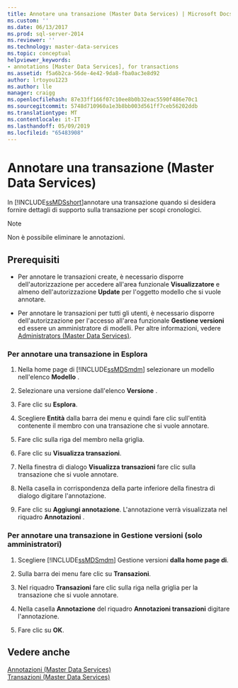 ```yaml
---
title: Annotare una transazione (Master Data Services) | Microsoft Docs
ms.custom: ''
ms.date: 06/13/2017
ms.prod: sql-server-2014
ms.reviewer: ''
ms.technology: master-data-services
ms.topic: conceptual
helpviewer_keywords:
- annotations [Master Data Services], for transactions
ms.assetid: f5a6b2ca-56de-4e42-9da8-fba0ac3e8d92
author: lrtoyou1223
ms.author: lle
manager: craigg
ms.openlocfilehash: 87e33ff166f07c10ee8b0b32eac5590f486e70c1
ms.sourcegitcommit: 5748d710960a1e3b8bb003d561ff7ceb56202ddb
ms.translationtype: MT
ms.contentlocale: it-IT
ms.lasthandoff: 05/09/2019
ms.locfileid: "65483908"
---
```

# <a name="annotate-a-transaction-master-data-services"></a>Annotare una transazione (Master Data Services)
  In [!INCLUDE[ssMDSshort](../includes/ssmdsshort-md.md)]annotare una transazione quando si desidera fornire dettagli di supporto sulla transazione per scopi cronologici.  
  
> [!NOTE]  
>  Non è possibile eliminare le annotazioni.  
  
## <a name="prerequisites"></a>Prerequisiti  
  
-   Per annotare le transazioni create, è necessario disporre dell'autorizzazione per accedere all'area funzionale **Visualizzatore** e almeno dell'autorizzazione **Update** per l'oggetto modello che si vuole annotare.  
  
-   Per annotare le transazioni per tutti gli utenti, è necessario disporre dell'autorizzazione per l'accesso all'area funzionale **Gestione versioni** ed essere un amministratore di modelli. Per altre informazioni, vedere [Administrators &#40;Master Data Services&#41;](administrators-master-data-services.md).  
  
### <a name="to-annotate-a-transaction-in-explorer"></a>Per annotare una transazione in Esplora  
  
1.  Nella home page di [!INCLUDE[ssMDSmdm](../includes/ssmdsmdm-md.md)] selezionare un modello nell'elenco **Modello** .  
  
2.  Selezionare una versione dall'elenco **Versione** .  
  
3.  Fare clic su **Esplora**.  
  
4.  Scegliere **Entità** dalla barra dei menu e quindi fare clic sull'entità contenente il membro con una transazione che si vuole annotare.  
  
5.  Fare clic sulla riga del membro nella griglia.  
  
6.  Fare clic su **Visualizza transazioni**.  
  
7.  Nella finestra di dialogo **Visualizza transazioni** fare clic sulla transazione che si vuole annotare.  
  
8.  Nella casella in corrispondenza della parte inferiore della finestra di dialogo digitare l'annotazione.  
  
9. Fare clic su **Aggiungi annotazione**. L'annotazione verrà visualizzata nel riquadro **Annotazioni** .  
  
### <a name="to-annotate-a-transaction-in-version-management-administrators-only"></a>Per annotare una transazione in Gestione versioni (solo amministratori)  
  
1.  Scegliere [!INCLUDE[ssMDSmdm](../includes/ssmdsmdm-md.md)] Gestione versioni **dalla home page di**.  
  
2.  Sulla barra dei menu fare clic su **Transazioni**.  
  
3.  Nel riquadro **Transazioni** fare clic sulla riga nella griglia per la transazione che si vuole annotare.  
  
4.  Nella casella **Annotazione** del riquadro **Annotazioni transazioni** digitare l'annotazione.  
  
5.  Fare clic su **OK**.  
  
## <a name="see-also"></a>Vedere anche  
 [Annotazioni &#40;Master Data Services&#41;](../../2014/master-data-services/annotations-master-data-services.md)   
 [Transazioni &#40;Master Data Services&#41;](../../2014/master-data-services/transactions-master-data-services.md)  
  
  
